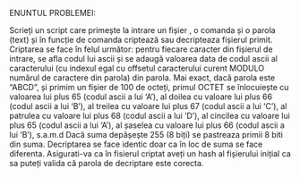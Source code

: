 ENUNTUL PROBLEMEI:

Scrieți un script care primește la intrare un fișier , o comanda și o parola (text) și în funcție de
comanda criptează sau decripteaza fișierul primit. Criptarea se face în felul următor: pentru
fiecare caracter din fișierul de intrare, se afla codul lui ascii și se adaugă valoarea data de
codul ascii al caracterului (cu indexul egal cu offsetul caracterului curent MODULO numărul
de caractere din parola) din parola. Mai exact, dacă parola este “ABCD”, și primim un fișier de
100 de octeți, primul OCTET se înlocuiește cu valoarea lui plus 65 (codul ascii a lui ‘A’), al
doilea cu valoare lui plus 66 (codul ascii a lui ‘B’), al treilea cu valoare lui plus 67 (codul ascii a
lui ‘C’), al patrulea cu valoare lui plus 68 (codul ascii a lui ‘D’), al cincilea cu valoare lui plus 65
(codul ascii a lui ‘A’), al șaselea cu valoare lui plus 66 (codul ascii a lui ‘B’), s.a.m.d
Dacă suma depășește 255 (8 biți) se pastreaza primii 8 biti din suma.
Decriptarea se face identic doar ca în loc de suma se face diferenta.
Asigurati-va ca în fisierul criptat aveți un hash al fișierului inițial ca sa puteți valida că parola
de decriptare este corecta.
